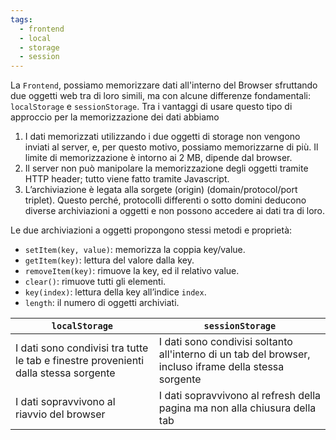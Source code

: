 ```yaml
---
tags:
  - frontend
  - local
  - storage
  - session
---
```

La `Frontend`, possiamo memorizzare dati all'interno del Browser sfruttando due oggetti web tra di loro simili, ma con alcune differenze fondamentali: `localStorage` e `sessionStorage`. Tra i vantaggi di usare questo tipo di approccio per la memorizzazione dei dati abbiamo

1. I dati memorizzati utilizzando i due oggetti di storage non vengono inviati al server, e, per questo motivo, possiamo memorizzarne di più. Il limite di memorizzazione è intorno ai 2 MB, dipende dal browser.
2. Il server non può manipolare la memorizzazione degli oggetti tramite HTTP header; tutto viene fatto tramite Javascript.
3. L’archiviazione è legata alla sorgete (origin) (domain/protocol/port triplet). Questo perché, protocolli differenti o sotto domini deducono diverse archiviazioni a oggetti e non possono accedere ai dati tra di loro.

Le due archiviazioni a oggetti propongono stessi metodi e proprietà:

- `setItem(key, value)`: memorizza la coppia key/value.
- `getItem(key)`: lettura del valore dalla key.
- `removeItem(key)`: rimuove la key, ed il relativo value.
- `clear()`: rimuove tutti gli elementi.
- `key(index)`: lettura della key all’indice `index`.
- `length`: il numero di oggetti archiviati.

| `localStorage`                                                                      | `sessionStorage`                                                                                       |
| ----------------------------------------------------------------------------------- | ------------------------------------------------------------------------------------------------------ |
| I dati sono condivisi tra tutte le tab e finestre provenienti dalla stessa sorgente | I dati sono condivisi soltanto all'interno di un tab del browser, incluso iframe della stessa sorgente |
| I dati sopravvivono al riavvio del browser                                          | I dati sopravvivono al refresh della pagina ma non alla chiusura della tab                             |
